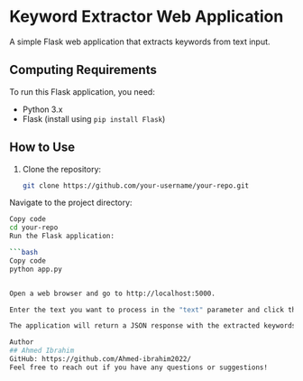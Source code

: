 # Keyword Extractor Web Application

A simple Flask web application that extracts keywords from text input.

## Computing Requirements

To run this Flask application, you need:

- Python 3.x
- Flask (install using `pip install Flask`)

## How to Use

1. Clone the repository:

   ```bash
   git clone https://github.com/your-username/your-repo.git
Navigate to the project directory:

   ```bash
   Copy code
   cd your-repo
Run the Flask application:

   ```bash
   Copy code
  python app.py


Open a web browser and go to http://localhost:5000.

Enter the text you want to process in the "text" parameter and click the "Submit" button.

The application will return a JSON response with the extracted keywords.

Author
## Ahmed Ibrahim
GitHub: https://github.com/Ahmed-ibrahim2022/
Feel free to reach out if you have any questions or suggestions!
